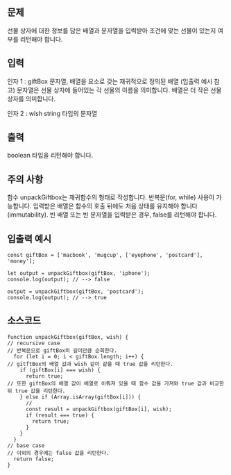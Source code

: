 ## 문제

선물 상자에 대한 정보를 담은 배열과 문자열을 입력받아 조건에 맞는 선물이 있는지 여부를 리턴해야 합니다.

## 입력

인자 1 : giftBox
문자열, 배열을 요소로 갖는 재귀적으로 정의된 배열 (입출력 예시 참고)
문자열은 선물 상자에 들어있는 각 선물의 이름을 의미합니다.
배열은 더 작은 선물 상자를 의미합니다.

인자 2 : wish
string 타입의 문자열

## 출력

boolean 타입을 리턴해야 합니다.

## 주의 사항

함수 unpackGiftbox는 재귀함수의 형태로 작성합니다.
반복문(for, while) 사용이 가능합니다.
입력받은 배열은 함수의 호출 뒤에도 처음 상태를 유지해야 합니다(immutability).
빈 배열 또는 빈 문자열을 입력받은 경우, false를 리턴해야 합니다.

## 입출력 예시

```
const giftBox = ['macbook', 'mugcup', ['eyephone', 'postcard'], 'money'];

let output = unpackGiftbox(giftBox, 'iphone');
console.log(output); // --> false

output = unpackGiftbox(giftBox, 'postcard');
console.log(output); // --> true
```

## 소스코드

```
function unpackGiftbox(giftBox, wish) {
// recursive case
// 반복문으로 giftBox의 길이만큼 순회한다.
  for (let i = 0; i < giftBox.length; i++) {
// gitftBox의 배열 값과 wish 같이 같을 때 true 값을 리턴한다.
    if (giftBox[i] === wish) {
      return true;
// 또한 giftBox의 배열 값이 배열로 이뤄져 있을 때 함수 값을 가져와 true 값과 비교한 뒤 true 값을 리턴한다.
    } else if (Array.isArray(giftBox[i])) {
      //
      const result = unpackGiftbox(giftBox[i], wish);
      if (result === true) {
        return true;
      }
    }
  }
// base case
// 이외의 경우에는 false 값을 리턴한다.
  return false;
}
```
